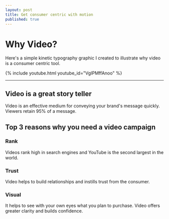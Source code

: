 ```yaml
---
layout: post
title: Get consumer centric with motion
published: true
---
```


# Why Video?
Here's a simple kinetic typography graphic I created to illustrate why video is a consumer centric tool.

{% include youtube.html youtube_id="VgIPMffAnoo" %}

---

## Video is a great story teller

Video is an effective medium for conveying your brand's message quickly. Viewers retain 95% of a message.

## Top 3 reasons why you need a video campaign

### Rank
Videos rank high in search engines and YouTube is the second largest in the world.

### Trust
Video helps to build relationships and instills trust from the consumer.

### Visual
It helps to see with your own eyes what you plan to purchase. Video offers greater clarity and builds confidence.
